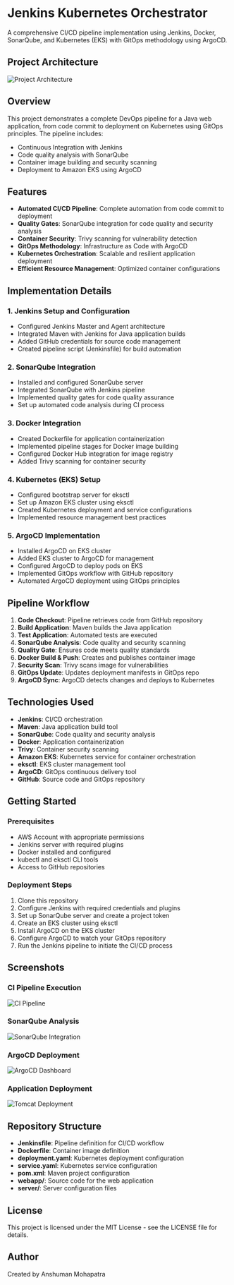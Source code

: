 # Jenkins Kubernetes Orchestrator

A comprehensive CI/CD pipeline implementation using Jenkins, Docker, SonarQube, and Kubernetes (EKS) with GitOps methodology using ArgoCD.

## Project Architecture

![Project Architecture](./images/Project_Architecture.jpg)

## Overview

This project demonstrates a complete DevOps pipeline for a Java web application, from code commit to deployment on Kubernetes using GitOps principles. The pipeline includes:

- Continuous Integration with Jenkins
- Code quality analysis with SonarQube
- Container image building and security scanning
- Deployment to Amazon EKS using ArgoCD

## Features

- **Automated CI/CD Pipeline**: Complete automation from code commit to deployment
- **Quality Gates**: SonarQube integration for code quality and security analysis
- **Container Security**: Trivy scanning for vulnerability detection
- **GitOps Methodology**: Infrastructure as Code with ArgoCD
- **Kubernetes Orchestration**: Scalable and resilient application deployment
- **Efficient Resource Management**: Optimized container configurations

## Implementation Details

### 1. Jenkins Setup and Configuration

- Configured Jenkins Master and Agent architecture
- Integrated Maven with Jenkins for Java application builds
- Added GitHub credentials for source code management
- Created pipeline script (Jenkinsfile) for build automation

### 2. SonarQube Integration

- Installed and configured SonarQube server
- Integrated SonarQube with Jenkins pipeline
- Implemented quality gates for code quality assurance
- Set up automated code analysis during CI process

### 3. Docker Integration

- Created Dockerfile for application containerization
- Implemented pipeline stages for Docker image building
- Configured Docker Hub integration for image registry
- Added Trivy scanning for container security

### 4. Kubernetes (EKS) Setup

- Configured bootstrap server for eksctl
- Set up Amazon EKS cluster using eksctl
- Created Kubernetes deployment and service configurations
- Implemented resource management best practices

### 5. ArgoCD Implementation

- Installed ArgoCD on EKS cluster
- Added EKS cluster to ArgoCD for management
- Configured ArgoCD to deploy pods on EKS
- Implemented GitOps workflow with GitHub repository
- Automated ArgoCD deployment using GitOps principles

## Pipeline Workflow

1. **Code Checkout**: Pipeline retrieves code from GitHub repository
2. **Build Application**: Maven builds the Java application
3. **Test Application**: Automated tests are executed
4. **SonarQube Analysis**: Code quality and security scanning
5. **Quality Gate**: Ensures code meets quality standards
6. **Docker Build & Push**: Creates and publishes container image
7. **Security Scan**: Trivy scans image for vulnerabilities
8. **GitOps Update**: Updates deployment manifests in GitOps repo
9. **ArgoCD Sync**: ArgoCD detects changes and deploys to Kubernetes

## Technologies Used

- **Jenkins**: CI/CD orchestration
- **Maven**: Java application build tool
- **SonarQube**: Code quality and security analysis
- **Docker**: Application containerization
- **Trivy**: Container security scanning
- **Amazon EKS**: Kubernetes service for container orchestration
- **eksctl**: EKS cluster management tool
- **ArgoCD**: GitOps continuous delivery tool
- **GitHub**: Source code and GitOps repository

## Getting Started

### Prerequisites

- AWS Account with appropriate permissions
- Jenkins server with required plugins
- Docker installed and configured
- kubectl and eksctl CLI tools
- Access to GitHub repositories

### Deployment Steps

1. Clone this repository
2. Configure Jenkins with required credentials and plugins
3. Set up SonarQube server and create a project token
4. Create an EKS cluster using eksctl
5. Install ArgoCD on the EKS cluster
6. Configure ArgoCD to watch your GitOps repository
7. Run the Jenkins pipeline to initiate the CI/CD process

## Screenshots

### CI Pipeline Execution
![CI Pipeline](./images/build_ci.jpg)

### SonarQube Analysis
![SonarQube Integration](./images/SonarQube_Maven.jpg)

### ArgoCD Deployment
![ArgoCD Dashboard](./images/ArgoDemo.jpg)

### Application Deployment
![Tomcat Deployment](./images/ApacheTomcat.jpg)

## Repository Structure

- **Jenkinsfile**: Pipeline definition for CI/CD workflow
- **Dockerfile**: Container image definition
- **deployment.yaml**: Kubernetes deployment configuration
- **service.yaml**: Kubernetes service configuration
- **pom.xml**: Maven project configuration
- **webapp/**: Source code for the web application
- **server/**: Server configuration files

## License

This project is licensed under the MIT License - see the LICENSE file for details.

## Author

Created by Anshuman Mohapatra
